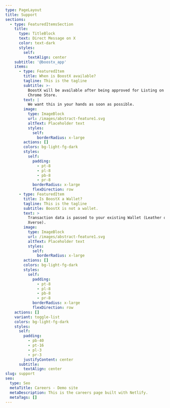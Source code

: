 ```yaml
---
type: PageLayout
title: Support
sections:
  - type: FeaturedItemsSection
    title:
      type: TitleBlock
      text: Direct Message on X
      color: text-dark
      styles:
        self:
          textAlign: center
    subtitle: '@boostx_app'
    items:
      - type: FeaturedItem
        title: When is BoostX available?
        tagline: This is the tagline
        subtitle: >-
          BoostX will be available after being approved for Listing on the
          Chrome Store.
        text: |
          We want this in your hands as soon as possible. 
        image:
          type: ImageBlock
          url: /images/abstract-feature1.svg
          altText: Placeholder text
          styles:
            self:
              borderRadius: x-large
        actions: []
        colors: bg-light-fg-dark
        styles:
          self:
            padding:
              - pt-8
              - pl-8
              - pb-8
              - pr-8
            borderRadius: x-large
            flexDirection: row
      - type: FeaturedItem
        title: Is BoostX a Wallet?
        tagline: This is the tagline
        subtitle: BoostX is not a wallet.
        text: >
          Transaction data is passed to your existing Wallet (Leather or
          Xverse).
        image:
          type: ImageBlock
          url: /images/abstract-feature1.svg
          altText: Placeholder text
          styles:
            self:
              borderRadius: x-large
        actions: []
        colors: bg-light-fg-dark
        styles:
          self:
            padding:
              - pt-8
              - pl-8
              - pb-8
              - pr-8
            borderRadius: x-large
            flexDirection: row
    actions: []
    variant: toggle-list
    colors: bg-light-fg-dark
    styles:
      self:
        padding:
          - pb-40
          - pt-16
          - pl-3
          - pr-3
        justifyContent: center
      subtitle:
        textAlign: center
slug: support
seo:
  type: Seo
  metaTitle: Careers - Demo site
  metaDescription: This is the careers page built with Netlify.
  metaTags: []
---
```


